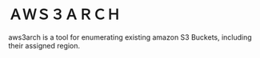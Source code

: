 # ＡＷＳ３ＡＲＣＨ
aws3arch is a tool for enumerating existing amazon S3 Buckets, including their assigned region.
